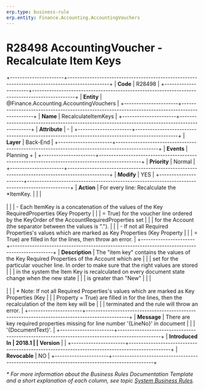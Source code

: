 ```yaml
---
erp.type: business-rule
erp.entity: Finance.Accounting.AccountingVouchers
---
```


# R28498 AccountingVoucher - Recalculate Item Keys
+----------------------+-----------------------------------------------------------------------------------------------+
| **Code**             | R28498                                                                                        |
+----------------------+-----------------------------------------------------------------------------------------------+
| **Entity**           | @Finance.Accounting.AccountingVouchers                                                        |
+----------------------+-----------------------------------------------------------------------------------------------+
| **Name**             | RecalculateItemKeys                                                                           |
+----------------------+-----------------------------------------------------------------------------------------------+
| **Attribute**        | \-                                                                                            |
+----------------------+-----------------------------------------------------------------------------------------------+
| **Layer**            | Back-End                                                                                      |
+----------------------+-----------------------------------------------------------------------------------------------+
| **Events**           | Planning +                                                                                    |
+----------------------+-----------------------------------------------------------------------------------------------+
| **Priority**         | Normal                                                                                        |
+----------------------+-----------------------------------------------------------------------------------------------+
| **Modify**           | YES                                                                                           |
+----------------------+-----------------------------------------------------------------------------------------------+
| **Action**           | For every line: Recalculate the \*ItemKey.                                                    |
|                      | <br/><br/>                                                                                    |
|                      | -   Each ItemKey is a concatenation of the values of the Key RequiredProperties (Key Property |
|                      |     = True) for the voucher line ordered by the KeyOrder of the AccountRequiredProperties set |
|                      |     for the Account (the separator between the values is \".\").                              |
|                      | -   If not all Required Properties\'s values which are marked as Key Properties (Key Property |
|                      |     = True) are filled in for the lines, then throw an error.                                 |
+----------------------+-----------------------------------------------------------------------------------------------+
| **Description**      | The \"item key\" contains the values of the Key Required Properties of the Account which are  |
|                      | set for the particular voucher line. In order to make sure that the right values are stored   |
|                      | in the system the Item Key is recalculated on every document state change when the new state  |
|                      | is greater than \"New\"                                                                       |
|                      | <br/><br/>                                                                                    |
|                      | \* Note: If not all Required Properties\'s values which are marked as Key Properties (Key     |
|                      | Property = True) are filled in for the lines, then the recalculation of the item key will be  |
|                      | terminated and the rule will throw an error.                                                  |
+----------------------+-----------------------------------------------------------------------------------------------+
| **Message**          | There are key required properties missing for line number \'{LineNo}\' in document            |
|                      | \'{DocumentText}\'.                                                                           |
+----------------------+-----------------------------------------------------------------------------------------------+
| **Introduced In      | 2018.1                                                                                        |
| Version**            |                                                                                               |
+----------------------+-----------------------------------------------------------------------------------------------+
| **Revocable**        | NO                                                                                            |
+----------------------+-----------------------------------------------------------------------------------------------+

*\* For more information about the Business Rules Documentation Template and a short explanation of each column, see
topic [System Business Rules](../templates/template-description-system-business-rules.md).*
